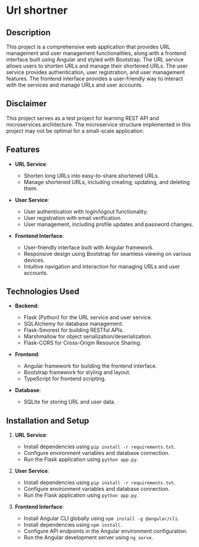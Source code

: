 # Url shortner

## Description

This project is a comprehensive web application that provides URL management and user management functionalities, along with a frontend interface built using Angular and styled with Bootstrap. The URL service allows users to shorten URLs and manage their shortened URLs. The user service provides authentication, user registration, and user management features. The frontend interface provides a user-friendly way to interact with the services and manage URLs and user accounts.

## Disclaimer

This project serves as a test project for learning REST API and microservices architecture. The microservice structure implemented in this project may not be optimal for a small-scale application. 

## Features

- **URL Service**:
  - Shorten long URLs into easy-to-share shortened URLs.
  - Manage shortened URLs, including creating, updating, and deleting them.

- **User Service**:
  - User authentication with login/logout functionality.
  - User registration with email verification.
  - User management, including profile updates and password changes.

- **Frontend Interface**:
  - User-friendly interface built with Angular framework.
  - Responsive design using Bootstrap for seamless viewing on various devices.
  - Intuitive navigation and interaction for managing URLs and user accounts.

## Technologies Used

- **Backend**:
  - Flask (Python) for the URL service and user service.
  - SQLAlchemy for database management.
  - Flask-Smorest for building RESTful APIs.
  - Marshmallow for object serialization/deserialization.
  - Flask-CORS for Cross-Origin Resource Sharing.
  
- **Frontend**:
  - Angular framework for building the frontend interface.
  - Bootstrap framework for styling and layout.
  - TypeScript for frontend scripting.
  
- **Database**:
  - SQLite for storing URL and user data.

## Installation and Setup

1. **URL Service**:
   - Install dependencies using `pip install -r requirements.txt`.
   - Configure environment variables and database connection.
   - Run the Flask application using `python app.py`.

2. **User Service**:
   - Install dependencies using `pip install -r requirements.txt`.
   - Configure environment variables and database connection.
   - Run the Flask application using `python app.py`.

3. **Frontend Interface**:
   - Install Angular CLI globally using `npm install -g @angular/cli`.
   - Install dependencies using `npm install`.
   - Configure API endpoints in the Angular environment configuration.
   - Run the Angular development server using `ng serve`.
